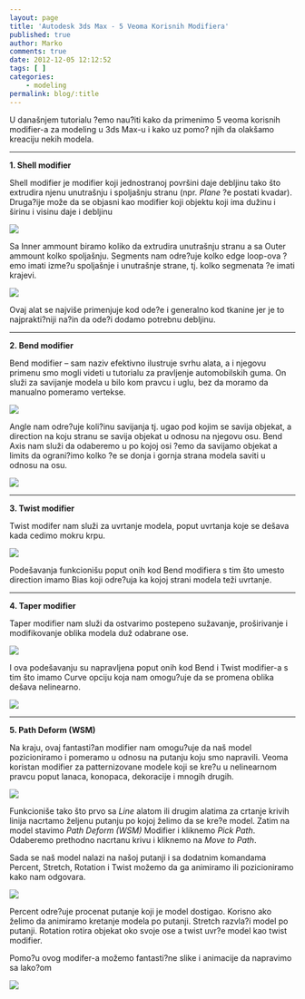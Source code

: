```yaml
---
layout: page
title: 'Autodesk 3ds Max - 5 Veoma Korisnih Modifiera'
published: true
author: Marko
comments: true
date: 2012-12-05 12:12:52
tags: [ ]
categories:
    - modeling
permalink: blog/:title
---
```

U današnjem tutorialu ?emo nau?iti kako da primenimo 5 veoma korisnih modifier-a za modeling u 3ds Max-u i kako uz pomo? njih da olakšamo kreaciju nekih modela.

* * *

**1. Shell modifier**

Shell modifier je modifier koji jednostranoj površini daje debljinu tako što extrudira njenu unutrašnju i spoljašnju stranu (npr. _Plane_ ?e postati kvadar). Druga?ije može da se objasni kao modifier koji objektu koji ima dužinu i širinu i visinu daje i debljinu

![][1]

Sa Inner ammount biramo koliko da extrudira unutrašnju stranu a sa Outer ammount kolko spoljašnju. Segments nam odre?uje kolko edge loop-ova ?emo imati izme?u spoljašnje i unutrašnje strane, tj. kolko segmenata ?e imati krajevi.

![][2]

Ovaj alat se najviše primenjuje kod ode?e i generalno kod tkanine jer je to najprakti?niji na?in da ode?i dodamo potrebnu debljinu.

* * *

**2. Bend modifier**

Bend modifier – sam naziv efektivno ilustruje svrhu alata, a i njegovu primenu smo mogli videti u tutorialu za pravljenje automobilskih guma. On služi za savijanje modela u bilo kom pravcu i uglu, bez da moramo da manualno pomeramo vertekse.

![][3]

Angle nam odre?uje koli?inu savijanja tj. ugao pod kojim se savija objekat, a direction na koju stranu se savija objekat u odnosu na njegovu osu. Bend Axis nam služi da odaberemo u po kojoj osi ?emo da savijamo objekat a limits da ograni?imo kolko ?e se donja i gornja strana modela saviti u odnosu na osu.

![][4]

* * *

**3. Twist modifier**

Twist modifer nam služi za uvrtanje modela, poput uvrtanja koje se dešava kada cedimo mokru krpu.

![][5]

Podešavanja funkcionišu poput onih kod Bend modifiera s tim što umesto direction imamo Bias koji odre?uja ka kojoj strani modela teži uvrtanje.

* * *

**4. Taper modifier**

Taper modifier nam služi da ostvarimo postepeno sužavanje, proširivanje i modifikovanje oblika modela duž odabrane ose.

![][6]

I ova podešavanju su napravljena poput onih kod Bend i Twist modifier-a s tim što imamo Curve opciju koja nam omogu?uje da se promena oblika dešava nelinearno.

![][7]

* * *

**5. Path Deform (WSM)**

Na kraju, ovaj fantasti?an modifier nam omogu?uje da naš model pozicioniramo i pomeramo u odnosu na putanju koju smo napravili. Veoma koristan modifier za patternizovane modele koji se kre?u u nelinearnom pravcu poput lanaca, konopaca, dekoracije i mnogih drugih.

![][8]

Funkcioniše tako što prvo sa _Line_ alatom ili drugim alatima za crtanje krivih linija nacrtamo željenu putanju po kojoj želimo da se kre?e model. Zatim na model stavimo _Path Deform (WSM)_ Modifier i kliknemo _Pick Path_. Odaberemo prethodno nacrtanu krivu i kliknemo na _Move to Path_.

Sada se naš model nalazi na našoj putanji i sa dodatnim komandama Percent, Stretch, Rotation i Twist možemo da ga animiramo ili pozicioniramo kako nam odgovara.

![][9]

Percent odre?uje procenat putanje koji je model dostigao. Korisno ako želimo da animiramo kretanje modela po putanji. Stretch razvla?i model po putanji. Rotation rotira objekat oko svoje ose a twist uvr?e model kao twist modifier.

Pomo?u ovog modifer-a možemo fantasti?ne slike i animacije da napravimo sa lako?om

![][10]

 [1]: {{site.baseurl}}/images/post/uploads/2012/12/01.jpg
 [2]: {{site.baseurl}}/images/post//uploads/2012/12/02.jpg
 [3]: {{site.baseurl}}/images/post//uploads/2012/12/03.jpg
 [4]: {{site.baseurl}}/images/post//uploads/2012/12/04.jpg
 [5]: {{site.baseurl}}/images/post//uploads/2012/12/05.jpg
 [6]: {{site.baseurl}}/images/post//uploads/2012/12/06.jpg
 [7]: {{site.baseurl}}/images/post//uploads/2012/12/07.jpg
 [8]: {{site.baseurl}}/images/post//uploads/2012/12/08.jpg
 [9]: {{site.baseurl}}/images/post//uploads/2012/12/09.jpg
 [10]: {{site.baseurl}}/images/post//uploads/2012/12/10.jpg